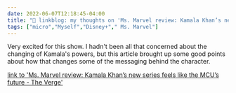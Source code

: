 ```yaml
---
date: 2022-06-07T12:18:45-04:00
title: "🔗 linkblog: my thoughts on 'Ms. Marvel review: Kamala Khan’s new series feels like the MCU’s future - The Verge'"
tags: ["micro","Myself","Disney+"," Ms. Marvel"]
---
```

Very excited for this show. I hadn't been all that concerned about the changing of Kamala's powers, but this article brought up some good points about how that changes some of the messaging behind the character.
 

[link to 'Ms. Marvel review: Kamala Khan’s new series feels like the MCU’s future - The Verge'](https://www.theverge.com/23141670/ms-marvel-review)
